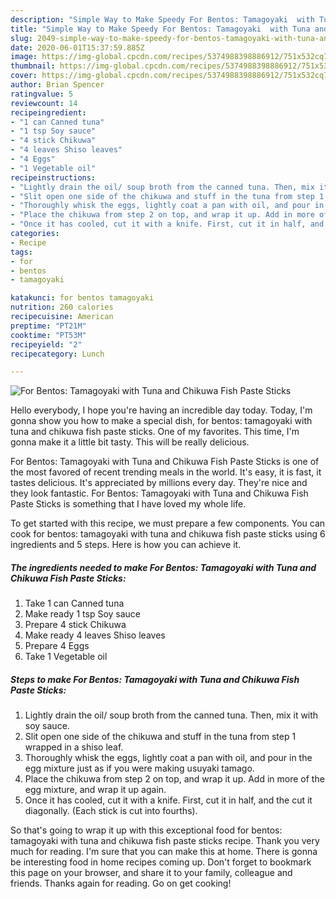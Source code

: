 ```yaml
---
description: "Simple Way to Make Speedy For Bentos: Tamagoyaki  with Tuna and Chikuwa Fish Paste Sticks"
title: "Simple Way to Make Speedy For Bentos: Tamagoyaki  with Tuna and Chikuwa Fish Paste Sticks"
slug: 2049-simple-way-to-make-speedy-for-bentos-tamagoyaki-with-tuna-and-chikuwa-fish-paste-sticks
date: 2020-06-01T15:37:59.885Z
image: https://img-global.cpcdn.com/recipes/5374988398886912/751x532cq70/for-bentos-tamagoyaki-with-tuna-and-chikuwa-fish-paste-sticks-recipe-main-photo.jpg
thumbnail: https://img-global.cpcdn.com/recipes/5374988398886912/751x532cq70/for-bentos-tamagoyaki-with-tuna-and-chikuwa-fish-paste-sticks-recipe-main-photo.jpg
cover: https://img-global.cpcdn.com/recipes/5374988398886912/751x532cq70/for-bentos-tamagoyaki-with-tuna-and-chikuwa-fish-paste-sticks-recipe-main-photo.jpg
author: Brian Spencer
ratingvalue: 5
reviewcount: 14
recipeingredient:
- "1 can Canned tuna"
- "1 tsp Soy sauce"
- "4 stick Chikuwa"
- "4 leaves Shiso leaves"
- "4 Eggs"
- "1 Vegetable oil"
recipeinstructions:
- "Lightly drain the oil/ soup broth from the canned tuna. Then, mix it with soy sauce."
- "Slit open one side of the chikuwa and stuff in the tuna from step 1 wrapped in a shiso leaf."
- "Thoroughly whisk the eggs, lightly coat a pan with oil, and pour in the egg mixture just as if you were making usuyaki tamago."
- "Place the chikuwa from step 2 on top, and wrap it up. Add in more of the egg mixture, and wrap it up again."
- "Once it has cooled, cut it with a knife. First, cut it in half, and the cut it diagonally. (Each stick is cut into fourths)."
categories:
- Recipe
tags:
- for
- bentos
- tamagoyaki

katakunci: for bentos tamagoyaki 
nutrition: 260 calories
recipecuisine: American
preptime: "PT21M"
cooktime: "PT53M"
recipeyield: "2"
recipecategory: Lunch

---
```



![For Bentos: Tamagoyaki  with Tuna and Chikuwa Fish Paste Sticks](https://img-global.cpcdn.com/recipes/5374988398886912/751x532cq70/for-bentos-tamagoyaki-with-tuna-and-chikuwa-fish-paste-sticks-recipe-main-photo.jpg)

Hello everybody, I hope you're having an incredible day today. Today, I'm gonna show you how to make a special dish, for bentos: tamagoyaki  with tuna and chikuwa fish paste sticks. One of my favorites. This time, I'm gonna make it a little bit tasty. This will be really delicious.



For Bentos: Tamagoyaki  with Tuna and Chikuwa Fish Paste Sticks is one of the most favored of recent trending meals in the world. It's easy, it is fast, it tastes delicious. It's appreciated by millions every day. They're nice and they look fantastic. For Bentos: Tamagoyaki  with Tuna and Chikuwa Fish Paste Sticks is something that I have loved my whole life.


To get started with this recipe, we must prepare a few components. You can cook for bentos: tamagoyaki  with tuna and chikuwa fish paste sticks using 6 ingredients and 5 steps. Here is how you can achieve it.

<!--inarticleads1-->

##### The ingredients needed to make For Bentos: Tamagoyaki  with Tuna and Chikuwa Fish Paste Sticks:

1. Take 1 can Canned tuna
1. Make ready 1 tsp Soy sauce
1. Prepare 4 stick Chikuwa
1. Make ready 4 leaves Shiso leaves
1. Prepare 4 Eggs
1. Take 1 Vegetable oil




<!--inarticleads2-->

##### Steps to make For Bentos: Tamagoyaki  with Tuna and Chikuwa Fish Paste Sticks:

1. Lightly drain the oil/ soup broth from the canned tuna. Then, mix it with soy sauce.
1. Slit open one side of the chikuwa and stuff in the tuna from step 1 wrapped in a shiso leaf.
1. Thoroughly whisk the eggs, lightly coat a pan with oil, and pour in the egg mixture just as if you were making usuyaki tamago.
1. Place the chikuwa from step 2 on top, and wrap it up. Add in more of the egg mixture, and wrap it up again.
1. Once it has cooled, cut it with a knife. First, cut it in half, and the cut it diagonally. (Each stick is cut into fourths).




So that's going to wrap it up with this exceptional food for bentos: tamagoyaki  with tuna and chikuwa fish paste sticks recipe. Thank you very much for reading. I'm sure that you can make this at home. There is gonna be interesting food in home recipes coming up. Don't forget to bookmark this page on your browser, and share it to your family, colleague and friends. Thanks again for reading. Go on get cooking!

